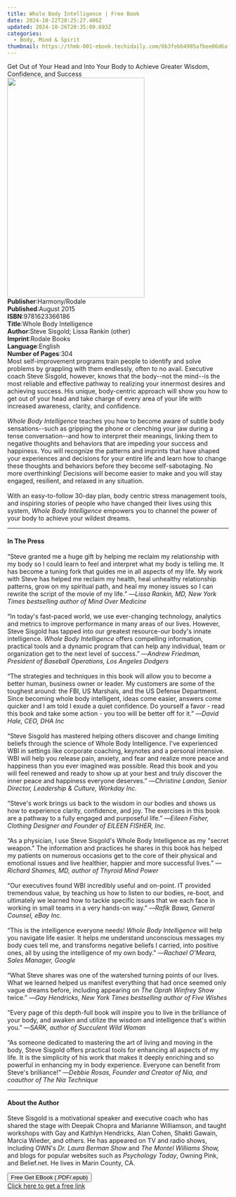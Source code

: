 ```yaml
---
title: Whole Body Intelligence | Free Book
date: 2024-10-22T20:25:27.486Z
updated: 2024-10-26T20:35:09.693Z
categories:
  - Body, Mind & Spirit
thumbnail: https://thmb-001-ebook.techidaily.com/0b3febb4985afbee06d6af06786eea1b33b0b350fa52bfa4017fdb5e9ae1668e.jpg
---
```

<main id="book-container">
  <div class="flex flex-col">
    <div class="book-brief flex-1 py-6 px-4 sm:p-6 md:py-10 md:px-8">
      <!-- brief-->
      <div class="book-brief-main">
        Get Out of Your Head and Into Your Body to Achieve Greater Wisdom,
        Confidence, and Success
      </div>
    </div>
    <div
      class="book-meta-info flex-1 grid gap-4 col-start-1 col-end-3 row-start-1 sm:mb-6 sm:grid-cols-4 lg:gap-6 lg:col-start-2 lg:row-end-6 lg:row-span-6 lg:mb-0"
    >
      <div
        class="book-meta-info-left place-content-center mt-4 p-4 text-sm leading-6 col-start-2 col-span-2 dark:text-slate-400"
      >
        <img
          class="w-full h-500 object-cover rounded-lg sm:h-255 sm:col-span-2 lg:col-span-full"
          src="https://img-001-ebook.techidaily.com/8abb4dd546e1b83c961039aac7056d8449874cc813eed3c7fea8dee1f4aab518.jpg"
          alt=""
          width="312"
          height="500"
        />
      </div>
      <div
        class="book-meta-info-right mt-2 col-start-1 row-start-2 col-span-3 self-center"
      >
        <!-- meta data  -->
        <div class="flex flex-col px-4 md:px-8">
          <div class="flex-1">
            <strong>Publisher</strong>:<span class="px-2">Harmony/Rodale</span>
          </div>
          <div class="flex-1">
            <strong>Published</strong>:<span class="px-2">August 2015</span>
          </div>
          <div class="flex-1">
            <strong>ISBN</strong>:<span class="px-2">9781623366186</span>
          </div>
          <div class="flex-1">
            <strong>Title</strong>:<span class="px-2"
              >Whole Body Intelligence</span
            >
          </div>
          <div class="flex-1">
            <strong>Author</strong>:<span class="px-2"
              >Steve Sisgold; Lissa Rankin (other)</span
            >
          </div>
          <div class="flex-1">
            <strong>Imprint</strong>:<span class="px-2">Rodale Books</span>
          </div>
          <div class="flex-1">
            <strong>Language</strong>:<span class="px-2">English</span>
          </div>
          <div class="flex-1">
            <strong>Number of Pages</strong>:<span class="px-2">304</span>
          </div>
        </div>
      </div>
    </div>
    <div class="book-description flex-1 py-6 px-4 sm:p-6 md:py-10 md:px-8">
      <div class="book-description-main">
        <div accordion-content="" id="description">
          Most self-improvement programs train people to identify and solve
          problems by grappling with them endlessly, often to no avail.
          Executive coach Steve Sisgold, however, knows that the body--not the
          mind--is the most reliable and effective pathway to realizing your
          innermost desires and achieving success. His unique, body-centric
          approach will show you how to get out of your head and take charge of
          every area of your life with increased awareness, clarity, and
          confidence. <br /><br />
          <i>Whole Body Intelligence</i> teaches you how to become aware of
          subtle body sensations--such as gripping the phone or clenching your
          jaw during a tense conversation--and how to interpret their meanings,
          linking them to negative thoughts and behaviors that are impeding your
          success and happiness. You will recognize the patterns and imprints
          that have shaped your experiences and decisions for your entire life
          and learn how to change these thoughts and behaviors before they
          become self-sabotaging. No more overthinking! Decisions will become
          easier to make and you will stay engaged, resilient, and relaxed in
          any situation. <br /><br />
          With an easy-to-follow 30-day plan, body centric stress management
          tools, and inspiring stories of people who have changed their lives
          using this system, <i>Whole Body Intelligence</i> empowers you to
          channel the power of your body to achieve your wildest dreams.
        </div>
        <div class="accordion-fader"></div>
      </div>
    </div>
    <div class="book-excerpts flex-1 py-6 px-4 sm:p-6 md:py-10 md:px-8">
      <!-- excerpts-->
      <div class="book-excerpts-main">
        <hr />
        <h4 class="placeholder placeholder-heading">
          <span>In The Press</span>
        </h4>
        <p>
          “Steve granted me a huge gift by helping me reclaim my relationship
          with my body so I could learn to feel and interpret what my body is
          telling me. It has become a tuning fork that guides me in all aspects
          of my life. My work with Steve has helped me reclaim my health, heal
          unhealthy relationship patterns, grow on my spiritual path, and heal
          my money issues so I can rewrite the script of the movie of my life.”
          —<i
            >Lissa Rankin, MD, New York Times bestselling author of Mind Over
            Medicine</i
          ><br /><br />“In today's fast-paced world, we use ever-changing
          technology, analytics and metrics to improve performance in many areas
          of our lives. However, Steve Sisgold has tapped into our greatest
          resource-our body's innate intelligence.
          <i>Whole Body Intelligence</i> offers compelling information,
          practical tools and a dynamic program that can help any individual,
          team or organization get to the next level of success.” —<i
            >Andrew Friedman, President of Baseball Operations, Los Angeles
            Dodgers</i
          ><br /><br />“The strategies and techniques in this book will allow
          you to become a better human, business owner or leader. My customers
          are some of the toughest around: the FBI, US Marshals, and the US
          Defense Department. Since becoming whole body intelligent, ideas come
          easier, answers come quicker and I am told I exude a quiet confidence.
          Do yourself a favor - read this book and take some action - you too
          will be better off for it.” —<i>David Hale, CEO, DHA Inc</i
          ><br /><br />“Steve Sisgold has mastered helping others discover and
          change limiting beliefs through the science of Whole Body
          Intelligence. I've experienced WBI in settings like corporate
          coaching, keynotes and a personal intensive. WBI will help you release
          pain, anxiety, and fear and realize more peace and happiness than you
          ever imagined was possible. Read this book and you will feel renewed
          and ready to show up at your best and truly discover the inner peace
          and happiness everyone deserves.” —<i
            >Christine Landon, Senior Director, Leadership &amp; Culture,
            Workday Inc.</i
          ><br /><br />“Steve's work brings us back to the wisdom in our bodies
          and shows us how to experience clarity, confidence, and joy. The
          exercises in this book are a pathway to a fully engaged and purposeful
          life.” —<i
            >Eileen Fisher, Clothing Designer and Founder of EILEEN FISHER,
            Inc.</i
          ><br /><br />“As a physician, I use Steve Sisgold's Whole Body
          Intelligence as my "secret weapon." The information and practices he
          shares in this book has helped my patients on numerous occasions get
          to the core of their physical and emotional issues and live healthier,
          happier and more successful lives.” —<i
            >Richard Shames, MD, author of Thyroid Mind Power</i
          ><br /><br />“Our executives found WBI incredibly useful and on-point.
          IT provided tremendous value, by teaching us how to listen to our
          bodies, re-boot, and ultimately we learned how to tackle specific
          issues that we each face in working in small teams in a very hands-on
          way.” —<i>Rafik Bawa, General Counsel, eBay Inc.</i><br /><br />“This
          is the intelligence everyone needs!
          <i>Whole Body Intelligence</i> will help you navigate life easier. It
          helps me understand unconscious messages my body cues tell me, and
          transforms negative beliefs I carried, into positive ones, all by
          using the intelligence of my own body.” —<i
            >Rachael O'Meara, Sales Manager, Google</i
          ><br /><br />“What Steve shares was one of the watershed turning
          points of our lives. What we learned helped us manifest everything
          that had once seemed only vague dreams before, including appearing on
          <i>The Oprah Winfrey Show</i> twice.” —<i
            >Gay Hendricks, New York Times bestselling author of Five Wishes</i
          ><br /><br />“Every page of this depth-full book will inspire you to
          live in the brilliance of your body, and awaken and utilize the wisdom
          and intelligence that's within you.” —<i
            >SARK, author of Succulent Wild Woman</i
          ><br /><br />“As someone dedicated to mastering the art of living and
          moving in the body, Steve Sisgold offers practical tools for enhancing
          all aspects of my life. It is the simplicity of his work that makes it
          deeply enriching and so powerful in enhancing my in body experience.
          Everyone can benefit from Steve's brilliance!” —<i
            >Debbie Rosas, Founder and Creator of Nia, and coauthor of The Nia
            Technique</i
          >
        </p>
      </div>
    </div>
    <div class="book-about-author flex-1 py-6 px-4 sm:p-6 md:py-10 md:px-8">
      <!-- about author-->
      <div class="book-main-author-main">
        <hr />
        <h4 class="placeholder placeholder-heading">
          <span>About the Author</span>
        </h4>
        <p>
          Steve Sisgold is a motivational speaker and executive coach who has
          shared the stage with Deepak Chopra and Marianne Williamson, and
          taught workshops with Gay and Kathlyn Hendricks, Alan Cohen, Shakti
          Gawain, Marcia Wieder, and others. He has appeared on TV and radio
          shows, including OWN's <i>Dr. Laura Berman Show</i> and
          <i>The Montel Williams Show,</i> and blogs for popular websites such
          as <i>Psychology Today</i>, Owning Pink, and Belief.net. He lives in
          Marin County, CA.
        </p>
      </div>
    </div>
    <div class="book-free-get flex-1 py-6 px-4 sm:p-6 md:py-10 md:px-8">
      <button
        id="btn-free-get"
        class="bg-blue-500 hover:bg-blue-700 text-white font-bold py-2 px-4 rounded"
      >
        Free Get EBook (.PDF/.epub)
      </button>
      <div id="countdown-display" class="px-2 text-lg mt-2"></div>
      <a
        id="free-link"
        class="hidden bg-blue-500 hover:bg-blue-700 text-white font-bold py-2 px-4 rounded"
        href="https://www.ebooks.com/en-us/book/96176843/whole-body-intelligence/steve-sisgold/"
        target="_blank"
        >Click here to get a free link</a
      >
    </div>
    <script>
      let countdownTime = 0;
      let countdownInterval = null;
      document
        .getElementById('btn-free-get')
        .addEventListener('click', startCountdown);
      function startCountdown() {
        countdownTime = new Date().getTime() + 60000 * 3;
        countdownInterval = setInterval(updateCountdown, 1000);
        document.getElementById('btn-free-get').disabled = true;
        document
          .getElementById('btn-free-get')
          .classList.add('bg-gray-500', 'cursor-not-allowed');
      }
      function updateCountdown() {
        let currentTime = new Date().getTime();
        let timeLeft = countdownTime - currentTime;
        let secondsLeft = Math.floor(timeLeft / 1000);
        document.getElementById('countdown-display').innerHTML =
          `Remaining time: ${secondsLeft} seconds.`;
        if (secondsLeft <= 0) {
          clearInterval(countdownInterval);
          document.getElementById('btn-free-get').classList.add('hidden');
          document.getElementById('free-link').classList.remove('hidden');
          document.getElementById('countdown-display').innerHTML = '';
        }
      }
    </script>
  </div>
</main>

<ins class="adsbygoogle"
      style="display:block"
      data-ad-client="ca-pub-7571918770474297"
      data-ad-slot="8358498916"
      data-ad-format="auto"
      data-full-width-responsive="true"></ins>
    